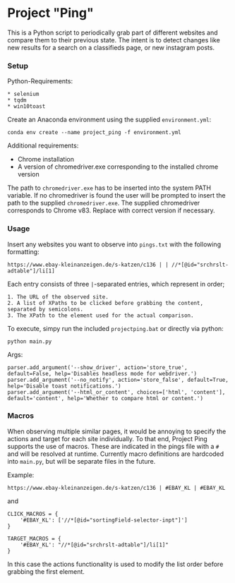 # Project "Ping"

This is a Python script to periodically grab part of different websites and compare them to their previous state.
The intent is to detect changes like new results for a search on a classifieds page, or new instagram posts.

### Setup
Python-Requirements:

    * selenium
    * tqdm
    * win10toast

Create an Anaconda environment using the supplied `environment.yml`:

    conda env create --name project_ping -f environment.yml

Additional requirements:
 * Chrome installation
 * A version of chromedriver.exe corresponding to the installed chrome version
 
The path to `chromedriver.exe` has to be inserted into the system PATH variable. 
If no chromedriver is found the user will be prompted to insert the path to the supplied `chromedriver.exe`.
The supplied chromedriver corresponds to Chrome v83. Replace with correct version if necessary.  

### Usage

Insert any websites you want to observe into `pings.txt` with the following formatting:
~~~
https://www.ebay-kleinanzeigen.de/s-katzen/c136 | | //*[@id="srchrslt-adtable"]/li[1]
~~~
Each entry consists of three `|`-separated entries, which represent in order; 
    
    1. The URL of the observed site.
    2. A list of XPaths to be clicked before grabbing the content, separated by semicolons.
    3. The XPath to the element used for the actual comparison.
To execute, simpy run the included `projectping.bat` or directly via python:
~~~
python main.py
~~~
Args:

    parser.add_argument('--show_driver', action='store_true', default=False, help='Disables headless mode for webdriver.')
    parser.add_argument('--no_notify', action='store_false', default=True, help='Disable toast notifications.')
    parser.add_argument('--html_or_content', choices=['html', 'content'], default='content', help='Whether to compare html or content.')
    
    
### Macros
When observing multiple similar pages, it would be annoying to specify the actions and target for each site individually. To that end, Project Ping supports the use of macros.
These are indicated in the pings file with a `#` and will be resolved at runtime. Currently macro definitions are hardcoded into `main.py`, but will be separate files in the future. 

Example:
~~~
https://www.ebay-kleinanzeigen.de/s-katzen/c136 | #EBAY_KL | #EBAY_KL
~~~

and
~~~
CLICK_MACROS = {
    '#EBAY_KL': ['//*[@id="sortingField-selector-inpt"]']
}

TARGET_MACROS = {
    '#EBAY_KL': "//*[@id="srchrslt-adtable"]/li[1]"
}
~~~
In this case the actions functionality is used to modify the list order before grabbing the first element.
